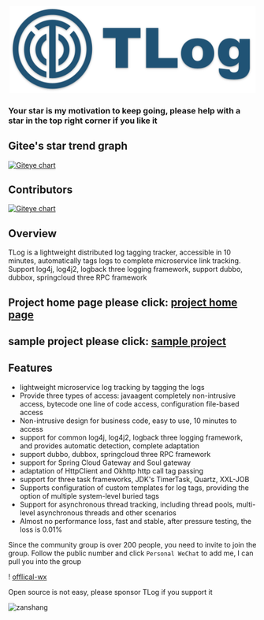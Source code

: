 <p align="center">
<a href="http://yomahub.com/tlog/">
    <img width="500" src="static/img/logo.png" alt="logo">
</a>
</p>

<h3>Your star is my motivation to keep going, please help with a star in the top right corner if you like it</h3>

## Gitee's star trend graph
[![Giteye chart](https://chart.giteye.net/gitee/dromara/TLog/UWFCA2XK.png)](https://giteye.net/chart/UWFCA2XK)

## Contributors
[![Giteye chart](https://chart.giteye.net/gitee/dromara/TLog/UZA4EM66.png)](https://giteye.net/chart/UZA4EM66)

## Overview
TLog is a lightweight distributed log tagging tracker, accessible in 10 minutes, automatically tags logs to complete microservice link tracking. Support log4j, log4j2, logback three logging framework, support dubbo, dubbox, springcloud three RPC framework

## Project home page please click: [project home page](http://yomahub.com/tlog/)

## sample project please click: [sample project](https://gitee.com/bryan31/tlog-example)

## Features
* lightweight microservice log tracking by tagging the logs
* Provide three types of access: javaagent completely non-intrusive access, bytecode one line of code access, configuration file-based access
* Non-intrusive design for business code, easy to use, 10 minutes to access
* support for common log4j, log4j2, logback three logging framework, and provides automatic detection, complete adaptation
* support dubbo, dubbox, springcloud three RPC framework
* support for Spring Cloud Gateway and Soul gateway
* adaptation of HttpClient and Okhttp http call tag passing
* support for three task frameworks, JDK's TimerTask, Quartz, XXL-JOB
* Supports configuration of custom templates for log tags, providing the option of multiple system-level buried tags
* Support for asynchronous thread tracking, including thread pools, multi-level asynchronous threads and other scenarios
* Almost no performance loss, fast and stable, after pressure testing, the loss is 0.01%

Since the community group is over 200 people, you need to invite to join the group. Follow the public number and click `Personal WeChat` to add me, I can pull you into the group

! [offIical-wx](static/img/offical-wx.jpg)

Open source is not easy, please sponsor TLog if you support it

<img src="static/img/zanshang.jpeg" alt="zanshang" width="258" />